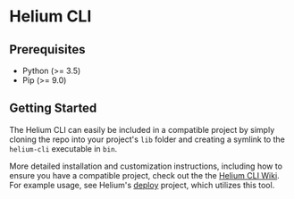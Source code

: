 # Helium CLI

## Prerequisites

* Python (>= 3.5)
* Pip (>= 9.0)

## Getting Started

The Helium CLI can easily be included in a compatible project by simply cloning the repo into your project's `lib`
folder and creating a symlink to the `helium-cli` executable in `bin`.

More detailed installation and customization instructions, including how to ensure you have a compatible project,
check out the the [Helium CLI Wiki](https://github.com/HeliumEdu/heliumcli/wiki). For example usage, see
Helium's [deploy](https://github.com/HeliumEdu/deploy) project, which utilizes this tool.
